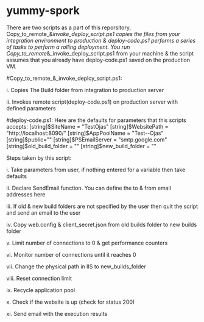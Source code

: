 # yummy-spork
There are two scripts as a part of this reporsitory, Copy_to_remote_&_invoke_deploy_script.ps1 copies the files from your integration environment to production & deploy-code.ps1 performs a series of tasks to perform a rolling deployment. You run  Copy_to_remote_&_invoke_deploy_script.ps1 from your machine & the script assumes that you already have deploy-code.ps1 saved on the production VM.

#Copy_to_remote_&_invoke_deploy_script.ps1:

i. Copies The Build folder from integration to production server

ii. Invokes remote script(deploy-code.ps1) on production server with defined parameters

#deploy-code.ps1:
Here are the defaults for parameters that this scripts accepts: 
[string]$SiteName = "TestOjas"
[string]$WebsitePath = "http://localhost:8090/"
[string]$AppPoolName = "Test--Ojas"
[string]$public=""
[string]$PSEmailServer = "smtp.google.com"
[string]$old_build_folder = ""
[string]$new_build_folder = ""

Steps taken by this script:

i. Take parameters from user, if nothing entered for a variable then take defaults

ii. Declare SendEmail function. You can define the to & from email addresses here

iii. If old & new build folders are not specified by the user then quit the script and send an email to the user

iv. Copy web.config & client_secret.json from old builds folder to new builds folder

v. Limit number of connections to 0 & get performance counters

vi. Monitor number of connections until it reaches 0

vii. Change the physical path in IIS to new_builds_folder

viii. Reset connection limit

ix. Recycle application pool

x. Check if the website is up (check for status 200)

xi. Send email with the execution results
